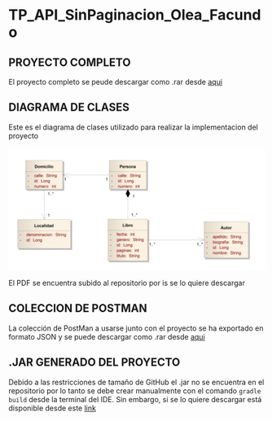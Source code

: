 # TP_API_SinPaginacion_Olea_Facundo




## PROYECTO COMPLETO
El proyecto completo se peude descargar como .rar desde [aqui](https://github.com/Facustriker/TP_API_SinPaginacion_Olea_Facundo/raw/main/proyectoAPIREST.rar)

## DIAGRAMA DE CLASES
Este es el diagrama de clases utilizado para realizar la implementacion del proyecto

![](https://raw.githubusercontent.com/Facustriker/TP_API_SinPaginacion_Olea_Facundo/main/Diagrama%20Clases%20REST%20API.jpg)


El PDF se encuentra subido al repositorio por is se lo quiere descargar

## COLECCION DE POSTMAN
La colección de PostMan a usarse junto con el proyecto se ha exportado en formato JSON y se puede descargar como .rar desde [aqui](https://github.com/Facustriker/TP_API_SinPaginacion_Olea_Facundo/raw/main/Persona%20Api%20Request.postman_collection.rar)

## .JAR GENERADO DEL PROYECTO
Debido a las restricciones de tamaño de GitHub el .jar no se encuentra en el repositorio por lo tanto se debe crear manualmente con el comando `gradle build` desde la terminal del IDE. Sin embargo, si se lo quiere descargar está disponible desde este [link](https://drive.google.com/drive/folders/1X5dZz3Se3pFweoMdDgoprTFbSXqPMvz4)
